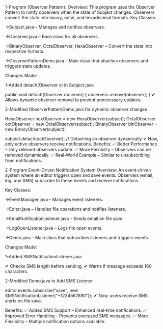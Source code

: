1-Program (Observer Pattern):
Overview:
This program uses the Observer Pattern to notify observers when the state of Subject changes.
Observers convert the state into binary, octal, and hexadecimal formats.
Key Classes:

->Subject.java – Manages and notifies observers.

->Observer.java – Base class for all observers.

->BinaryObserver, OctalObserver, HexaObserver – Convert the state into respective formats.

->ObserverPatternDemo.java – Main class that attaches observers and triggers state updates.
 
Changes Made:

1-Added detach(Observer o) in Subject.java

public void detach(Observer observer) {
    observers.remove(observer);
}
✔ Allows dynamic observer removal to prevent unnecessary updates.

2-Modified ObserverPatternDemo.java for dynamic observer changes

HexaObserver hexObserver = new HexaObserver(subject);
OctalObserver octObserver = new OctalObserver(subject);
BinaryObserver binObserver = new BinaryObserver(subject);

subject.detach(octObserver); // Detaching an observer dynamically
✔ Now, only active observers receive notifications.
Benefits:
✅ Better Performance – Only relevant observers update.
✅ More Flexibility – Observers can be removed dynamically.
✅ Real-World Example – Similar to unsubscribing from notifications.


2-Program Event-Driven Notification System
Overview:
An event-driven system where an editor triggers open and save events.
Observers (email, log, and SMS) subscribe to these events and receive notifications.

Key Classes:

->EventManager.java – Manages event listeners.

->Editor.java – Handles file operations and notifies listeners.

->EmailNotificationListener.java – Sends email on file save.

->LogOpenListener.java – Logs file open events.

->Demo.java – Main class that subscribes listeners and triggers events.

Changes Made:

1-Added SMSNotificationListener.java

✔ Checks SMS length before sending.
✔ Warns if message exceeds 160 characters.

2-Modified Demo.java to Add SMS Listener

editor.events.subscribe("save", new SMSNotificationListener("+1234567890"));
✔ Now, users receive SMS alerts on file save.

Benefits:
✅ Added SMS Support – Enhanced real-time notifications.
✅ Improved Error Handling – Prevents oversized SMS messages.
✅ More Flexibility – Multiple notification options available.


